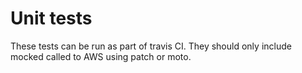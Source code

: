 # Unit tests

These tests can be run as part of travis CI.  They should only include mocked called to
AWS using patch or moto.